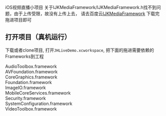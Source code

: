 iOS视频直播小项目
关于IJKMediaFramework/IJKMediaFramework.h找不到问题，由于上传受限，故没有上传上去，
请去百度云<a href="https://pan.baidu.com/s/1gfjyBtT">IJKMediaFramework</a> 下载完拖进项目即可

## 打开项目（真机运行）
下载或者clone项目, 打开`JHLiveDemo.xcworkspace`, 把下面的拖进需要依赖的Frameworks到工程

 AudioToolbox.framework<br>
 AVFoundation.framework<br>
 CoreGraphics.framework<br>
  Foundation.framework<br>
  ImageIO.framework<br>
 MobileCoreServices.framework<br>
 Security.framework<br>
 SystemConfiguration.framework<br>
 VideoToolbox.framework<br>
